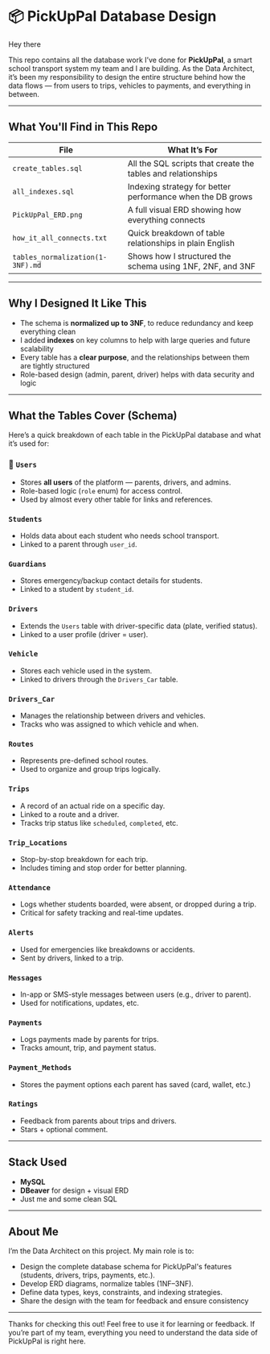 # 📦 PickUpPal Database Design

Hey there

This repo contains all the database work I’ve done for **PickUpPal**, a smart school transport system my team and I are building. As the Data Architect, it’s been my responsibility to design the entire structure behind how the data flows — from users to trips, vehicles to payments, and everything in between.

---

## What You'll Find in This Repo

| File | What It’s For |
|------|----------------|
| `create_tables.sql` | All the SQL scripts that create the tables and relationships |
| `all_indexes.sql` | Indexing strategy for better performance when the DB grows |
| `PickUpPal_ERD.png` | A full visual ERD showing how everything connects |
| `how_it_all_connects.txt` | Quick breakdown of table relationships in plain English |
| `tables_normalization(1-3NF).md` | Shows how I structured the schema using 1NF, 2NF, and 3NF |

---

## Why I Designed It Like This

- The schema is **normalized up to 3NF**, to reduce redundancy and keep everything clean
- I added **indexes** on key columns to help with large queries and future scalability
- Every table has a **clear purpose**, and the relationships between them are tightly structured
- Role-based design (admin, parent, driver) helps with data security and logic

---

## What the Tables Cover (Schema)


Here’s a quick breakdown of each table in the PickUpPal database and what it’s used for:

### 🧑 `Users`
- Stores **all users** of the platform — parents, drivers, and admins.
- Role-based logic (`role` enum) for access control.
- Used by almost every other table for links and references.

### `Students`
- Holds data about each student who needs school transport.
- Linked to a parent through `user_id`.

### `Guardians`
- Stores emergency/backup contact details for students.
- Linked to a student by `student_id`.

### `Drivers`
- Extends the `Users` table with driver-specific data (plate, verified status).
- Linked to a user profile (driver = user).

### `Vehicle`
- Stores each vehicle used in the system.
- Linked to drivers through the `Drivers_Car` table.

### `Drivers_Car`
- Manages the relationship between drivers and vehicles.
- Tracks who was assigned to which vehicle and when.

### `Routes`
- Represents pre-defined school routes.
- Used to organize and group trips logically.

### `Trips`
- A record of an actual ride on a specific day.
- Linked to a route and a driver.
- Tracks trip status like `scheduled`, `completed`, etc.

### `Trip_Locations`
- Stop-by-stop breakdown for each trip.
- Includes timing and stop order for better planning.
  
### `Attendance`
- Logs whether students boarded, were absent, or dropped during a trip.
- Critical for safety tracking and real-time updates.

### `Alerts`
- Used for emergencies like breakdowns or accidents.
- Sent by drivers, linked to a trip.

### `Messages`
- In-app or SMS-style messages between users (e.g., driver to parent).
- Used for notifications, updates, etc.

### `Payments`
- Logs payments made by parents for trips.
- Tracks amount, trip, and payment status.

### `Payment_Methods`
- Stores the payment options each parent has saved (card, wallet, etc.)

### `Ratings`
- Feedback from parents about trips and drivers.
- Stars + optional comment.

---

## Stack Used

- **MySQL**
- **DBeaver** for design + visual ERD
- Just me and some clean SQL

---

## About Me

I’m the Data Architect on this project. My main role is to:
- Design the complete database schema for PickUpPal's features (students, drivers, trips, payments, etc.).
- Develop ERD diagrams, normalize tables (1NF–3NF).
- Define data types, keys, constraints, and indexing strategies.
- Share the design with the team for feedback and ensure consistency

---

Thanks for checking this out! Feel free to use it for learning or feedback. If you’re part of my team, everything you need to understand the data side of PickUpPal is right here.


